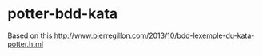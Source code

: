# potter-bdd-kata

Based on this http://www.pierregillon.com/2013/10/bdd-lexemple-du-kata-potter.html


